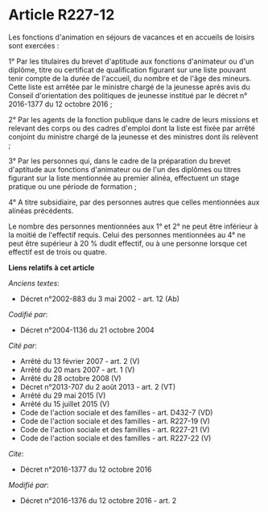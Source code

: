# Article R227-12

Les fonctions d'animation en séjours de vacances et en accueils de loisirs sont exercées : 

1° Par les titulaires du brevet d'aptitude aux fonctions d'animateur ou d'un diplôme, titre ou certificat de qualification
figurant sur une liste pouvant tenir compte de la durée de l'accueil, du nombre et de l'âge des mineurs. Cette liste est
arrêtée par le ministre chargé de la jeunesse après avis           du Conseil d'orientation des politiques de jeunesse
institué par le décret n° 2016-1377 du 12 octobre 2016  ; 

2° Par les agents de la fonction publique dans le cadre de leurs missions et relevant des corps ou des cadres d'emploi dont
la liste est fixée par arrêté conjoint du ministre chargé de la jeunesse et des ministres dont ils relèvent ; 

3° Par les personnes qui, dans le cadre de la préparation du brevet d'aptitude aux fonctions d'animateur ou de l'un des
diplômes ou titres figurant sur la liste mentionnée au premier alinéa, effectuent un stage pratique ou une période de
formation ; 

4° A titre subsidiaire, par des personnes autres que celles mentionnées aux alinéas précédents. 

Le nombre des personnes mentionnées aux 1° et 2° ne peut être inférieur à la moitié de l'effectif requis. Celui des personnes
mentionnées au 4° ne peut être supérieur à 20 % dudit effectif, ou à une personne lorsque cet effectif est de trois ou
quatre.

**Liens relatifs à cet article**

_Anciens textes_:

  - Décret n°2002-883 du 3 mai 2002 - art. 12 (Ab)

_Codifié par_:

  - Décret n°2004-1136 du 21 octobre 2004

_Cité par_:

  - Arrêté du 13 février 2007 - art. 2 (V)
  - Arrêté du 20 mars 2007 - art. 1 (V)
  - Arrêté du 28 octobre 2008 (V)
  - Décret n°2013-707 du 2 août 2013 - art. 2 (VT)
  - Arrêté du 29 mai 2015 (V)
  - Arrêté du 15 juillet 2015 (V)
  - Code de l'action sociale et des familles - art. D432-7 (VD)
  - Code de l'action sociale et des familles - art. R227-19 (V)
  - Code de l'action sociale et des familles - art. R227-21 (V)
  - Code de l'action sociale et des familles - art. R227-22 (V)

_Cite_:

  - Décret n°2016-1377 du 12 octobre 2016

_Modifié par_:

  - Décret n°2016-1376 du 12 octobre 2016 - art. 2

